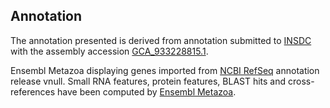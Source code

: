 **Annotation**
----------

The annotation presented is derived from annotation submitted to
[INSDC](http://www.insdc.org) with the assembly accession [GCA\_933228815.1](http://www.ebi.ac.uk/ena/data/view/GCA_933228815.1).

Ensembl Metazoa displaying genes imported from [NCBI RefSeq](null) annotation release vnull.
Small RNA features, protein features, BLAST hits and cross-references have been
computed by [Ensembl Metazoa](https://metazoa.ensembl.org/info/genome/annotation/index.html).
